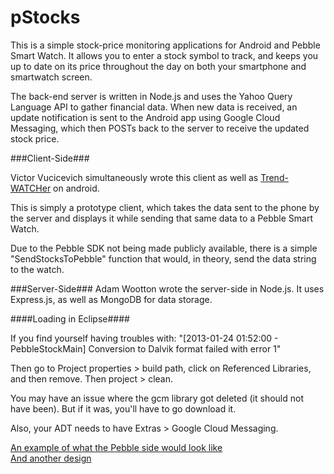 pStocks
=======

This is a simple stock-price monitoring applications for Android and Pebble Smart Watch. It allows you to enter a stock symbol to track, and keeps you up to date on its price throughout the day on both your smartphone and smartwatch screen.

The back-end server is written in Node.js and uses the Yahoo Query Language API to gather financial data. When new data is received, an update notification is sent to the Android app using Google Cloud Messaging, which then POSTs back to the server to receive the updated stock price. 


###Client-Side###

Victor Vucicevich simultaneously wrote this client as well as [Trend-WATCHer](https://github.com/nmost/trend-WATCHer) on android.

This is simply a prototype client, which takes the data sent to the phone by the server and displays it while sending that same data to a Pebble Smart Watch.

Due to the Pebble SDK not being made publicly available, there is a simple "SendStocksToPebble" function that would, in theory, send the data string to the watch.

###Server-Side###
Adam Wootton wrote the server-side in Node.js. It uses Express.js, as well as MongoDB for data storage. 

####Loading in Eclipse####

If you find yourself having troubles with: "[2013-01-24 01:52:00 - PebbleStockMain] Conversion to Dalvik format failed with error 1"

Then go to Project properties > build path, click on Referenced Libraries, and then remove.
Then project > clean.

You may have an issue where the gcm library got deleted (it should not have been). But if it was, you'll have to go download it.

Also, your ADT needs to have Extras > Google Cloud Messaging.


[An example of what the Pebble side would look like](http://i.imgur.com/EYl505w.jpg )     
[And another design](http://i.imgur.com/TCxEnIV.png)
